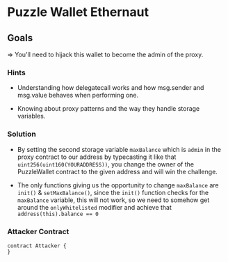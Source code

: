 # Puzzle Wallet Ethernaut

## Goals

=> You'll need to hijack this wallet to become the admin of the proxy.

### Hints

- Understanding how delegatecall works and how msg.sender and msg.value behaves when performing one.

- Knowing about proxy patterns and the way they handle storage variables.

### Solution

- By setting the second storage variable `maxBalance` which is `admin` in the proxy contract to our address by typecasting it like that `uint256(uint160(YOURADDRESS))`, you change the owner of the PuzzleWallet contract to the given address and will win the challenge.

- The only functions giving us the opportunity to change `maxBalance` are `init()` & `setMaxBalance()`, since the `init()` function checks for the `maxBalance` variable, this will not work, so we need to somehow get around the `onlyWhitelisted` modifier and achieve that `address(this).balance == 0`

### Attacker Contract

```solidity
contract Attacker {
}
```
